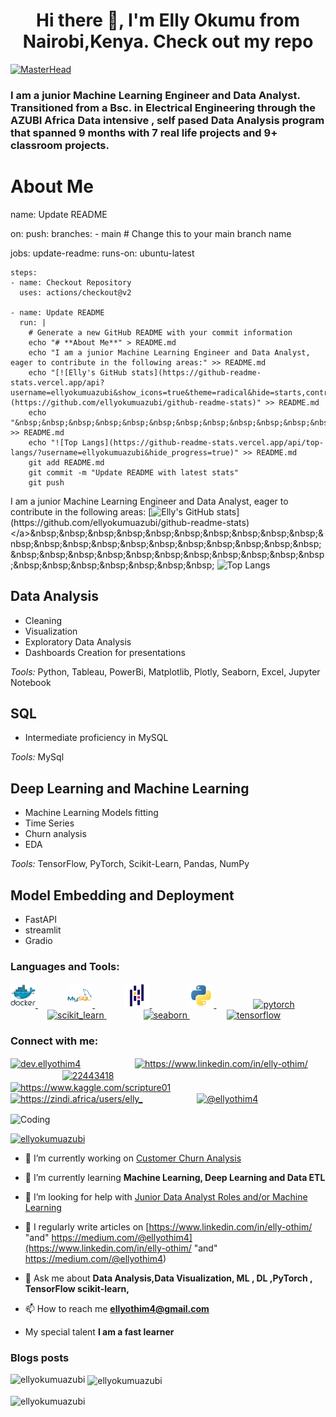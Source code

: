 <h1 align="center">Hi there 👋, I'm Elly Okumu from Nairobi,Kenya.
Check out my repo </h1>

[![MasterHead](https://blog.imarticus.org/wp-content/uploads/2019/05/daonline.gif)](https://rishavchanda.io)

<h3 align="left"> I am a junior Machine Learning Engineer and Data Analyst. Transitioned from a Bsc. in Electrical Engineering through the AZUBI Africa Data intensive , self pased Data Analysis program that spanned 9 months with 7 real life projects and 9+ classroom projects.  </h3>

# **About Me**
name: Update README

on:
  push:
    branches:
      - main # Change this to your main branch name

jobs:
  update-readme:
    runs-on: ubuntu-latest

    steps:
    - name: Checkout Repository
      uses: actions/checkout@v2

    - name: Update README
      run: |
        # Generate a new GitHub README with your commit information
        echo "# **About Me**" > README.md
        echo "I am a junior Machine Learning Engineer and Data Analyst, eager to contribute in the following areas:" >> README.md
        echo "[![Elly's GitHub stats](https://github-readme-stats.vercel.app/api?username=ellyokumuazubi&show_icons=true&theme=radical&hide=starts,contribs,prs,issues,)](https://github.com/ellyokumuazubi/github-readme-stats)" >> README.md
        echo "&nbsp;&nbsp;&nbsp;&nbsp;&nbsp;&nbsp;&nbsp;&nbsp;&nbsp;&nbsp;&nbsp;&nbsp;&nbsp;&nbsp;&nbsp;&nbsp;&nbsp;&nbsp;&nbsp;&nbsp;&nbsp;&nbsp;&nbsp;&nbsp;&nbsp;&nbsp;&nbsp;&nbsp;&nbsp;&nbsp;&nbsp;&nbsp;&nbsp;&nbsp;&nbsp;&nbsp;&nbsp;&nbsp;&nbsp;" >> README.md
        echo "![Top Langs](https://github-readme-stats.vercel.app/api/top-langs/?username=ellyokumuazubi&hide_progress=true)" >> README.md
        git add README.md
        git commit -m "Update README with latest stats"
        git push

I am a junior Machine Learning Engineer and Data Analyst, eager to contribute in the following areas:
[![Elly's GitHub stats](https://github-readme-stats.vercel.app/api?username=ellyokumuazubi&show_icons=true&show_icons=true&theme=radical&hide=starts,contribs,prs,issues,)](https://github.com/ellyokumuazubi/github-readme-stats)
</a>&nbsp;&nbsp;&nbsp;&nbsp;&nbsp;&nbsp;&nbsp;&nbsp;&nbsp;&nbsp;&nbsp;&nbsp;&nbsp;&nbsp;&nbsp;&nbsp;&nbsp;&nbsp;&nbsp;&nbsp;&nbsp;&nbsp;&nbsp;&nbsp;&nbsp;&nbsp;&nbsp;&nbsp;&nbsp;&nbsp;&nbsp;&nbsp;&nbsp;&nbsp;&nbsp;&nbsp;&nbsp;&nbsp;&nbsp;
![Top Langs](https://github-readme-stats.vercel.app/api/top-langs/?username=ellyokumuazubi&hide_progress=true)
## Data Analysis

- Cleaning
- Visualization
- Exploratory Data Analysis
- Dashboards Creation for presentations

*Tools:* Python, Tableau, PowerBi, Matplotlib, Plotly, Seaborn, Excel, Jupyter Notebook

## SQL

- Intermediate proficiency in MySQL

*Tools:* MySql 

## Deep Learning and Machine Learning

- Machine Learning Models fitting
- Time Series
- Churn analysis
- EDA

*Tools:* TensorFlow, PyTorch, Scikit-Learn, Pandas, NumPy

## Model Embedding and Deployment 

- FastAPI
- streamlit
- Gradio 

<h3 align="left">Languages and Tools:</h3>
<p align="left">
  <a href="https://www.docker.com/" target="_blank" rel="noreferrer">
    <img src="https://raw.githubusercontent.com/devicons/devicon/master/icons/docker/docker-original-wordmark.svg" alt="docker" width="40" height="40"/>
  </a>&nbsp;&nbsp;&nbsp;&nbsp;&nbsp;&nbsp;&nbsp;&nbsp;&nbsp;&nbsp;&nbsp;
  <a href="https://www.mysql.com/" target="_blank" rel="noreferrer">
    <img src="https://raw.githubusercontent.com/devicons/devicon/master/icons/mysql/mysql-original-wordmark.svg" alt="mysql" width="40" height="40"/>
  </a>&nbsp;&nbsp;&nbsp;&nbsp;&nbsp;&nbsp;&nbsp;&nbsp;&nbsp;&nbsp;&nbsp;
  <a href="https://pandas.pydata.org/" target="_blank" rel="noreferrer">
    <img src="https://raw.githubusercontent.com/devicons/devicon/2ae2a900d2f041da66e950e4d48052658d850630/icons/pandas/pandas-original.svg" alt="pandas" width="40" height="40"/>
  </a>&nbsp;&nbsp;&nbsp;&nbsp;&nbsp;&nbsp;&nbsp;&nbsp;&nbsp;&nbsp;&nbsp;&nbsp;&nbsp;&nbsp;
  <a href="https://www.python.org" target="_blank" rel="noreferrer">
    <img src="https://raw.githubusercontent.com/devicons/devicon/master/icons/python/python-original.svg" alt="python" width="40" height="40"/>
  </a>&nbsp;&nbsp;&nbsp;&nbsp;&nbsp;&nbsp;&nbsp;&nbsp;&nbsp;&nbsp;&nbsp;&nbsp;&nbsp;&nbsp;
  <a href="https://pytorch.org/" target="_blank" rel="noreferrer">
    <img src="https://www.vectorlogo.zone/logos/pytorch/pytorch-icon.svg" alt="pytorch" width="40" height="40"/>
  </a>&nbsp;&nbsp;&nbsp;&nbsp;&nbsp;&nbsp;&nbsp;&nbsp;&nbsp;&nbsp;&nbsp;&nbsp;&nbsp;&nbsp;
  <a href="https://scikit-learn.org/" target="_blank" rel="noreferrer">
    <img src="https://upload.wikimedia.org/wikipedia/commons/0/05/Scikit_learn_logo_small.svg" alt="scikit_learn" width="40" height="40"/>
  </a>&nbsp;&nbsp;&nbsp;&nbsp;&nbsp;&nbsp;&nbsp;&nbsp;&nbsp;&nbsp;&nbsp;&nbsp;&nbsp;&nbsp;
  <a href="https://seaborn.pydata.org/" target="_blank" rel="noreferrer">
    <img src="https://seaborn.pydata.org/_images/logo-mark-lightbg.svg" alt="seaborn" width="40" height="40"/>
  </a>&nbsp;&nbsp;&nbsp;&nbsp;&nbsp;&nbsp;&nbsp;&nbsp;&nbsp;&nbsp;&nbsp;&nbsp;&nbsp;&nbsp;
  <a href="https://www.tensorflow.org" target="_blank" rel="noreferrer">
    <img src="https://www.vectorlogo.zone/logos/tensorflow/tensorflow-icon.svg" alt="tensorflow" width="40" height="40"/>
  </a>
</p>


<h3 align="left">Connect with me:</h3>
<p align="left">
<a href="https://dev.to/dev.ellyothim4" target="blank"><img align="center" src="https://raw.githubusercontent.com/rahuldkjain/github-profile-readme-generator/master/src/images/icons/Social/devto.svg" alt="dev.ellyothim4" height="30" width="40" /></a>
</a>&nbsp;&nbsp;&nbsp;&nbsp;&nbsp;&nbsp;&nbsp;&nbsp;&nbsp;&nbsp;&nbsp;&nbsp;&nbsp;&nbsp;&nbsp;&nbsp;&nbsp;&nbsp;&nbsp;&nbsp;
<a href="https://linkedin.com/in/https://www.linkedin.com/in/elly-othim/" target="blank"><img align="center" src="https://raw.githubusercontent.com/rahuldkjain/github-profile-readme-generator/master/src/images/icons/Social/linked-in-alt.svg" alt="https://www.linkedin.com/in/elly-othim/" height="30" width="40" /></a>
</a>&nbsp;&nbsp;&nbsp;&nbsp;&nbsp;&nbsp;&nbsp;&nbsp;&nbsp;&nbsp;&nbsp;&nbsp;&nbsp;&nbsp;&nbsp;&nbsp;&nbsp;&nbsp;&nbsp;&nbsp;
<a href="https://stackoverflow.com/users/22443418" target="blank"><img align="center" src="https://raw.githubusercontent.com/rahuldkjain/github-profile-readme-generator/master/src/images/icons/Social/stack-overflow.svg" alt="22443418" height="30" width="40" /></a>
</a>&nbsp;&nbsp;&nbsp;&nbsp;&nbsp;&nbsp;&nbsp;&nbsp;&nbsp;&nbsp;&nbsp;&nbsp;&nbsp;&nbsp;&nbsp;&nbsp;&nbsp;&nbsp;&nbsp;&nbsp;
<a href="https://kaggle.com/https://www.kaggle.com/scripture01" target="blank"><img align="center" src="https://raw.githubusercontent.com/rahuldkjain/github-profile-readme-generator/master/src/images/icons/Social/kaggle.svg" alt="https://www.kaggle.com/scripture01" height="30" width="40" /></a>
</a>&nbsp;&nbsp;&nbsp;&nbsp;&nbsp;&nbsp;&nbsp;&nbsp;&nbsp;&nbsp;&nbsp;&nbsp;&nbsp;&nbsp;&nbsp;&nbsp;&nbsp;&nbsp;&nbsp;&nbsp;
<a href="https://fb.com/https://zindi.africa/users/elly_" target="blank"><img align="center" src="https://raw.githubusercontent.com/rahuldkjain/github-profile-readme-generator/master/src/images/icons/Social/facebook.svg" alt="https://zindi.africa/users/elly_" height="30" width="40" /></a>
</a>&nbsp;&nbsp;&nbsp;&nbsp;&nbsp;&nbsp;&nbsp;&nbsp;&nbsp;&nbsp;&nbsp;&nbsp;&nbsp;&nbsp;&nbsp;&nbsp;&nbsp;&nbsp;&nbsp;&nbsp;
<a href="https://medium.com/@ellyothim4" target="blank"><img align="center" src="https://raw.githubusercontent.com/rahuldkjain/github-profile-readme-generator/master/src/images/icons/Social/medium.svg" alt="@ellyothim4" height="30" width="40" /></a>
</p>

<img align="center" alt="Coding" width="1400" height="350" src="https://thumbs.gfycat.com/AshamedWeightyDachshund-max-1mb.gif">

<p align="left"> <a href="https://github.com/ryo-ma/github-profile-trophy"><img src="https://github-profile-trophy.vercel.app/?username=ellyokumuazubi" alt="ellyokumuazubi" /></a> </p>

- 🔭 I’m currently working on [Customer Churn Analysis](https://github.com/EllyOkumuAzubi/ChurnAnalysis_CapstonePred.git)

- 🌱 I’m currently learning **Machine Learning, Deep Learning and Data ETL**

- 🤝 I’m looking for help with [Junior Data Analyst Roles and/or Machine Learning](https://www.linkedin.com/in/elly-othim/)

- 📝 I regularly write articles on [https://www.linkedin.com/in/elly-othim/ "and" https://medium.com/@ellyothim4](https://www.linkedin.com/in/elly-othim/ "and" https://medium.com/@ellyothim4)

- 💬 Ask me about **Data Analysis,Data Visualization, ML , DL ,PyTorch , TensorFlow scikit-learn,**

- 📫 How to reach me **ellyothim4@gmail.com**

- My special talent **I am a fast learner**

### Blogs posts
<!-- BLOG-POST-LIST:START -->
<!-- BLOG-POST-LIST:END -->


<p><img align="left" src="https://github-readme-stats.vercel.app/api/top-langs?username=ellyokumuazubi&show_icons=true&locale=en&layout=compact" alt="ellyokumuazubi" /></p>

<p>&nbsp;<img align="center" src="https://github-readme-stats.vercel.app/api?username=ellyokumuazubi&show_icons=true&locale=en" alt="ellyokumuazubi" /></p>


<p><img align="center" src="https://github-readme-streak-stats.herokuapp.com/?user=ellyokumuazubi&" alt="ellyokumuazubi" /></p>
